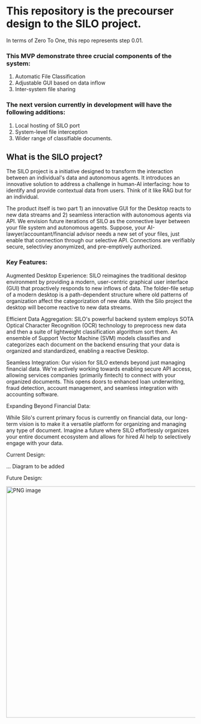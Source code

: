 # This repository is the precourser design to the SILO project. #

In terms of Zero To One, this repo represents step 0.01. 

### This MVP demonstrate three crucial components of the system: ###
1) Automatic File Classification
2) Adjustable GUI based on data inflow
3) Inter-system file sharing

### The next version currently in development will have the following additions: ###
1) Local hosting of SILO port
2) System-level file interception
3) Wider range of classifiable documents.

## What is the SILO project? ##

The SILO project is a initiative designed to transform the interaction between an individual's data and autonomous agents. It introduces an innovative solution to address a challenge in human-AI interfacing: how to identify and provide contextual data from users. Think of it like RAG but for an individual. 

The product itself is two part 1) an innovative GUI for the Desktop reacts to new data streams and 2) seamless interaction with autonomous agents via API. We envision future iterations of SILO as the connective layer between your file system and autonomous agents. Suppose, your AI-lawyer/accountant/financial advisor needs a new set of your files, just enable that connection through our selective API. Connections are verifiably secure, selectivley anonymized, and pre-emptively authorized.

### Key Features: ###

Augmented Desktop Experience: SILO reimagines the traditional desktop environment by providing a modern, user-centric graphical user interface (GUI) that proactively responds to new inflows of data. The folder-file setup of a modern desktop is a path-dependent structure where old patterns of organization affect the categorization of new data. With the Silo project the desktop will become reactive to new data streams.

Efficient Data Aggregation: SILO's powerful backend system employs SOTA Optical Character Recognition (OCR) technology to preprocess new data and then a suite of lightweight classification algorithsm sort them. An ensemble of Support Vector Machine (SVM) models classifies and categorizes each document on the backend ensuring that your data is organized and standardized, enabling a reactive Desktop.

Seamless Integration: Our vision for SILO extends beyond just managing financial data. We're actively working towards enabling secure API access, allowing services companies (primarily fintech) to connect with your organized documents. This opens doors to enhanced loan underwriting, fraud detection, account management, and seamless integration with accounting software.

Expanding Beyond Financial Data:

While Silo's current primary focus is currently on financial data, our long-term vision is to make it a versatile platform for organizing and managing any type of document. Imagine a future where SILO effortlessly organizes your entire document ecosystem and allows for hired AI help to selectively engage with your data.

Current Design:

... Diagram to be added

Future Design:

<img width="617" alt="PNG image" src="https://github.com/Bykho/FileTransferral/assets/30449756/9510808d-8615-4e81-9d21-d6f93e30a8e0">

